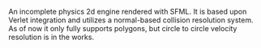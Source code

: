 An incomplete physics 2d engine rendered with SFML. It is based upon Verlet integration and utilizes a normal-based collision resolution system.
As of now it only fully supports polygons, but circle to circle velocity resolution is in the works.
